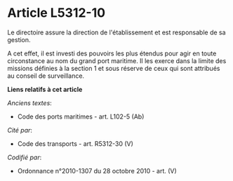 # Article L5312-10

Le directoire assure la direction de l'établissement et est responsable de sa gestion.

A cet effet, il est investi des pouvoirs les plus étendus pour agir en toute circonstance au nom du grand port maritime. Il
les exerce dans la limite des missions définies à la section 1 et sous réserve de ceux qui sont attribués au conseil de
surveillance.

**Liens relatifs à cet article**

_Anciens textes_:

  - Code des ports maritimes - art. L102-5 (Ab)

_Cité par_:

  - Code des transports - art. R5312-30 (V)

_Codifié par_:

  - Ordonnance n°2010-1307 du 28 octobre 2010 - art. (V)
